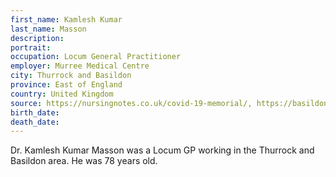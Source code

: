 ```yaml
---
first_name: Kamlesh Kumar
last_name: Masson
description: 
portrait: 
occupation: Locum General Practitioner
employer: Murree Medical Centre
city: Thurrock and Basildon
province: East of England
country: United Kingdom
source: https://nursingnotes.co.uk/covid-19-memorial/, https://basildonandbrentwoodccg.nhs.uk/news-events/1048-tribute-to-dr-masson
birth_date: 
death_date: 
---
```


Dr. Kamlesh Kumar Masson was a Locum GP working in the Thurrock and Basildon area. He was 78 years old.